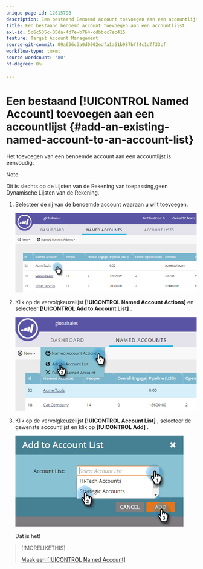 ```yaml
---
unique-page-id: 12615798
description: Een bestaand Benoemd account toevoegen aan een accountlijst - Marketo Docs - Productdocumentatie
title: Een bestaand benoemd account toevoegen aan een accountlijst
exl-id: 5c6c535c-05da-4d7e-b764-cdbbcc7ec415
feature: Target Account Management
source-git-commit: 09a656c3a0d0002edfa1a61b987bff4c1dff33cf
workflow-type: tm+mt
source-wordcount: '80'
ht-degree: 0%

---
```


# Een bestaand [!UICONTROL Named Account] toevoegen aan een accountlijst {#add-an-existing-named-account-to-an-account-list}

Het toevoegen van een benoemde account aan een accountlijst is eenvoudig.

>[!NOTE]
>
>Dit is slechts op de Lijsten van de Rekening van toepassing, **&#x200B;**&#x200B;geen Dynamische Lijsten van de Rekening.

1. Selecteer de rij van de benoemde account waaraan u wilt toevoegen.

   ![](assets/four-1.png)

1. Klik op de vervolgkeuzelijst **[!UICONTROL Named Account Actions]** en selecteer **[!UICONTROL Add to Account List]** .

   ![](assets/five-1.png)

1. Klik op de vervolgkeuzelijst **[!UICONTROL Account List]** , selecteer de gewenste accountlijst en klik op **[!UICONTROL Add]** .

   ![](assets/six-1.png)

   Dat is het!

>[!MORELIKETHIS]
>
>[&#x200B; Maak een [!UICONTROL Named Account]](/help/marketo/product-docs/target-account-management/target/named-accounts/create-a-named-account.md)
